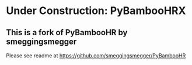 # Under Construction: PyBambooHRX
This is a fork of PyBambooHR by smeggingsmegger 
-------------------------------

Please see readme at https://github.com/smeggingsmegger/PyBambooHR
